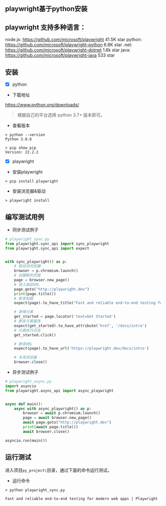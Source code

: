 ## playwright基于python安装


## playwright 支持多种语言：

node.js: https://github.com/microsoft/playwright  41.5K star
python: https://github.com/microsoft/playwright-python  6.8K star
.net: https://github.com/microsoft/playwright-dotnet  1.6k star
java: https://github.com/microsoft/playwright-java  533 star


## 安装

- [x] python

* 下载地址

https://www.python.org/downloads/

> 根据自己的平台选择 python 3.7+ 版本即可。


* 查看版本

```shell
> python --version
Python 3.8.6

> pip show pip
Version: 22.2.2
```

- [x] playwright

* 安装playwright

```
> pip install playwright
```

* 安装浏览器&驱动

```
> playwright install
```


## 编写测试用例


* 同步测试例子

```python
# playwright_sync.py
from playwright.sync_api import sync_playwright
from playwright.sync_api import expect


with sync_playwright() as p:
    # 启动浏浏览器
    browser = p.chromium.launch()
    # 创建新的页面
    page = browser.new_page()
    # 进入指定URL
    page.goto("http://playwright.dev")
    print(page.title())
    # 断言标题
    expect(page).to_have_title("Fast and reliable end-to-end testing for modern web apps | Playwright")

    # 获得元素
    get_started = page.locator('text=Get Started')
    # 断言元素属性
    expect(get_started).to_have_attribute('href', '/docs/intro')
    # 元素执行点击
    get_started.click()

    # 断言URL
    expect(page).to_have_url('https://playwright.dev/docs/intro')

    # 关闭浏览器
    browser.close()

```

* 异步测试例子


```python
# playwright_async.py
import asyncio
from playwright.async_api import async_playwright


async def main():
    async with async_playwright() as p:
        browser = await p.chromium.launch()
        page = await browser.new_page()
        await page.goto("http://playwright.dev")
        print(await page.title())
        await browser.close()

asyncio.run(main())

```

## 运行测试

进入项目`py_project\`目录，通过下面的命令运行测试。

* 运行命令

```shell
> python playwright_sync.py

Fast and reliable end-to-end testing for modern web apps | Playwright
```


